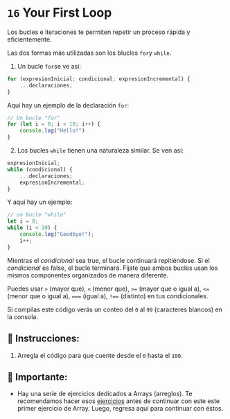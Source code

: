 # `16` Your First Loop

Los bucles e iteraciones te permiten repetir un proceso rápida y eficientemente. 

Las dos formas más utilizadas son los blucles `for`y `while`.

1. Un bucle `for`se ve así:

```js
for (expresionInicial; condicional; expresionIncremental) {
    ...declaraciones;
}
```

Aquí hay un ejemplo de la declaración `for`:

```js
// Un bucle "for"
for (let i = 0; i < 10; i++) {
    console.log("Hello!")
}
```

2. Los bucles `while` tienen una naturaleza similar. Se ven así: 

```js
expresionInicial;
while (condicional) {
    ...declaraciones;
    expresionIncremental;
}
```

Y aquí hay un ejemplo:

```js
// un bucle "while" 
let i = 0;
while (i < 10) {
    console.log("Goodbye!");
    i++;
}
```

Mientras el *condicional* sea true, el bucle continuará repitiéndose. Si el *condicional* es false, el bucle terminará. Fíjate que ambos bucles usan los mismos componentes organizados de manera diferente.

Puedes usar `>` (mayor que), `<` (menor que), `>=` (mayor que o igual a), `<=` (menor que o igual a), `===` (igual a), `!==` (distinto) en tus condicionales.

Si compilas este código verás un conteo del `0` al `99` (caracteres blancos) en la consola.  

## 📝 Instrucciones:

1. Arregla el código para que cuente desde el `0` hasta el `100`.

## 🔎 Importante:

+ Hay una serie de ejercicios dedicados a Arrays (arreglos). Te recomendamos hacer esos [ejercicios](https://gitpod.io/#https://github.com/4GeeksAcademy/javascript-arrays-exercises-tutorial) antes de continuar con este este primer ejercicio de Array. Luego, regresa aquí para continuar con éstos.